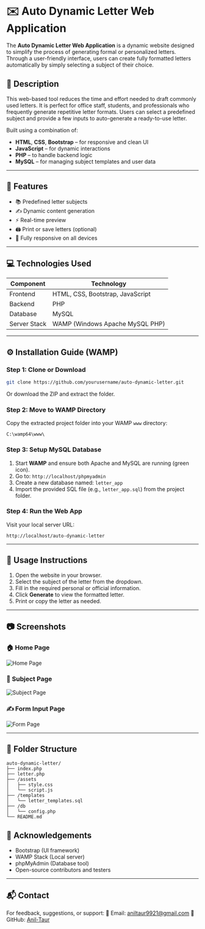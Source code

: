 # ✉️ Auto Dynamic Letter Web Application

The **Auto Dynamic Letter Web Application** is a dynamic website designed to simplify the process of generating formal or personalized letters. Through a user-friendly interface, users can create fully formatted letters automatically by simply selecting a subject of their choice.

## 📝 Description

This web-based tool reduces the time and effort needed to draft commonly used letters. It is perfect for office staff, students, and professionals who frequently generate repetitive letter formats. Users can select a predefined subject and provide a few inputs to auto-generate a ready-to-use letter.

Built using a combination of:
- **HTML**, **CSS**, **Bootstrap** – for responsive and clean UI
- **JavaScript** – for dynamic interactions
- **PHP** – to handle backend logic
- **MySQL** – for managing subject templates and user data

---

## 🚀 Features

- 📚 Predefined letter subjects
- ✍️ Dynamic content generation
- ⚡ Real-time preview
- 🖨️ Print or save letters (optional)
- 📱 Fully responsive on all devices

---

## 💻 Technologies Used

| Component     | Technology         |
|---------------|--------------------|
| Frontend      | HTML, CSS, Bootstrap, JavaScript |
| Backend       | PHP                |
| Database      | MySQL              |
| Server Stack  | WAMP (Windows Apache MySQL PHP) |

---

## ⚙️ Installation Guide (WAMP)

### Step 1: Clone or Download

```bash
git clone https://github.com/yourusername/auto-dynamic-letter.git
````

Or download the ZIP and extract the folder.

### Step 2: Move to WAMP Directory

Copy the extracted project folder into your WAMP `www` directory:

```
C:\wamp64\www\
```

### Step 3: Setup MySQL Database

1. Start **WAMP** and ensure both Apache and MySQL are running (green icon).
2. Go to: `http://localhost/phpmyadmin`
3. Create a new database named: `letter_app`
4. Import the provided SQL file (e.g., `letter_app.sql`) from the project folder.

### Step 4: Run the Web App

Visit your local server URL:

```
http://localhost/auto-dynamic-letter
```

---

## 📄 Usage Instructions

1. Open the website in your browser.
2. Select the subject of the letter from the dropdown.
3. Fill in the required personal or official information.
4. Click **Generate** to view the formatted letter.
5. Print or copy the letter as needed.

---

## 📷 Screenshots

### 🏠 Home Page
![Home Page](homepage.png)

### 📄 Subject Page
![Subject Page](subject-page.png)

### ✍️ Form Input Page
![Form Page](form-page.png)


---

## 📂 Folder Structure

```
auto-dynamic-letter/
├── index.php
├── letter.php
├── /assets
│   ├── style.css
│   └── script.js
├── /templates
│   └── letter_templates.sql
├── /db
│   └── config.php
└── README.md
```
## 🙏 Acknowledgements

* Bootstrap (UI framework)
* WAMP Stack (Local server)
* phpMyAdmin (Database tool)
* Open-source contributors and testers

---

## 📬 Contact

For feedback, suggestions, or support:
📧 Email: [aniltaur9921@gmail.com](mailto:aniltaur9921@gmail.com)
🔗 GitHub: [Anil-Taur]([https://github.com/Anil-Taur])

```
